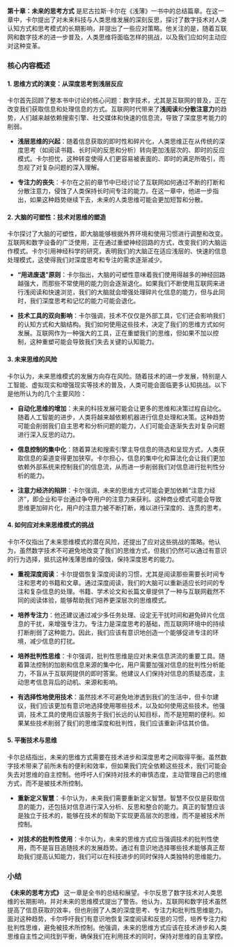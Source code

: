 **第十章：未来的思考方式** 是尼古拉斯·卡尔在《浅薄》一书中的总结篇章。在这一章中，卡尔提出了对未来科技与人类思维发展的深刻反思，探讨了数字技术对人类认知方式和思考模式的长期影响，并提出了一些应对策略。他关注的是，随着互联网和数字技术的进一步普及，人类思维将面临怎样的挑战，以及我们应如何主动应对这种变革。

### 核心内容概述

#### 1. **思维方式的演变：从深度思考到浅层反应**
卡尔首先回顾了整本书中讨论的核心问题：数字技术，尤其是互联网的普及，正在改变我们获取信息和处理信息的方式。互联网时代带来了**浅阅读**和**分散注意力**的趋势，人们越来越依赖搜索引擎、社交媒体和快速的信息流，导致了深度思考能力的削弱。

- **浅层思维的兴起**：随着信息获取的即时性和碎片化，人类思维正在从传统的深度思考（如阅读书籍、长时间的反思和分析）转向更加浅层次的、即时的反应模式。卡尔担忧，这种转变使得人们更容易被表面的、即时的满足所吸引，而忽视了对复杂问题的深入理解。
  
- **专注力的丧失**：卡尔在之前的章节中已经讨论了互联网如何通过不断的打断和分散注意力，侵蚀了人类保持长时间专注的能力。在这一章中，他进一步指出，如果这种趋势继续下去，未来的人类思维可能会更加短暂和分散。

#### 2. **大脑的可塑性：技术对思维的塑造**
卡尔探讨了大脑的可塑性，即大脑能够根据外界环境和使用习惯进行调整和改变。互联网和数字设备的广泛使用，正在通过重塑神经回路的方式，改变我们的大脑运作模式。卡尔引用神经科学的研究，表明我们的大脑正在适应浅层的、快速的信息处理模式，这使得我们对深度思考和专注的需求逐渐减少。

- **“用进废退”原则**：卡尔指出，大脑的可塑性意味着我们使用得越多的神经回路越强大，而那些不常使用的能力则会逐渐退化。如果我们不断使用互联网来进行浅阅读和快速浏览，我们的大脑就会增强处理碎片化信息的能力，但与此同时，我们深度思考和记忆的能力可能会退化。
  
- **技术工具的双向影响**：卡尔强调，技术不仅仅是外部工具，它们还会影响我们的认知方式和大脑结构。我们如何使用这些技术，决定了我们的思维方式如何发展。互联网作为一种强大的工具，正在重塑我们的思维，但如果不加以控制，这种重塑可能会导致我们失去关键的认知能力。

#### 3. **未来思维的风险**
卡尔认为，未来思维模式的发展方向存在风险。随着技术的进一步发展，特别是人工智能、虚拟现实和增强现实等技术的普及，人类可能会面临更多认知挑战。以下是他所认为的几个主要风险：

- **自动化思维的增加**：未来的科技发展可能会让更多的思维和决策过程自动化。随着人工智能的进步，人类将越来越依赖机器进行信息处理和决策。这种趋势可能会削弱我们自主思考和分析问题的能力，人们可能会逐渐失去对复杂问题进行深入反思的动力。
  
- **信息控制的集中化**：随着算法和搜索引擎主导信息的筛选和呈现方式，人类获取信息的渠道变得更加狭窄。卡尔担心，信息的集中化和算法化会让我们更加依赖外部系统来控制我们的信息流，从而进一步削弱我们对信息进行批判性分析的能力。

- **注意力经济的陷阱**：卡尔强调，未来的思维方式可能会更加依赖“注意力经济”，即企业和平台通过争夺用户的注意力来获利。这种商业模式可能会导致思维更加碎片化，用户的注意力被不断打断，难以进行深度的、连贯的思考。

#### 4. **如何应对未来思维模式的挑战**
卡尔不仅指出了未来思维模式的潜在风险，还提出了应对这些挑战的策略。他认为，虽然数字技术不可避免地改变了我们的思维方式，但我们仍然可以通过有意识的行为选择，抵抗这种浅薄思维的侵蚀，保持深度思考的能力。

- **重视深度阅读**：卡尔提倡恢复深度阅读的习惯，尤其是阅读那些需要长时间专注和思考的书籍和文章。通过深度阅读，我们的大脑可以重新适应长时间的专注和复杂信息的处理。书籍、学术论文和长篇文章提供了一种与互联网截然不同的阅读体验，能够帮助我们培养更深层次的思维模式。
  
- **培养专注力**：他还建议通过减少多任务处理、设定无干扰时间和避免碎片化信息的干扰，来增强专注力。专注力是深度思考的基础，而互联网环境中的持续打断削弱了这种能力。因此，我们应该有意识地创造一个能够促进专注的环境，减少信息的打扰。

- **培养批判性思维**：卡尔强调，批判性思维是应对未来信息洪流的重要工具。随着算法控制的加剧和信息来源的集中化，用户需要加强对信息的批判性分析能力，不盲从于互联网提供的即时答案。他建议人们保持对信息的质疑态度，主动思考信息背后的动机、来源和影响。

- **有选择性地使用技术**：虽然技术不可避免地渗透到我们的生活中，但卡尔建议，我们应该更加有意识地选择使用哪些技术，以及如何使用这些技术。他强调，技术工具的使用应该服务于我们长远的认知目标，而不是短期的便利。如果某些技术削弱了我们的思维深度和批判性，我们应该重新评估其价值。

#### 5. **平衡技术与思维**
卡尔总结指出，未来的思维方式需要在技术进步和深度思考之间取得平衡。虽然数字技术带来了前所未有的便利和效率，但如果我们完全依赖这些技术，我们可能会失去对思维的自主控制。他呼吁人们保持对技术的审慎态度，主动管理自己的思维方式，而不是被技术所控制。

- **重新定义智慧**：卡尔认为，未来我们需要重新定义智慧。智慧不仅仅是获取信息的能力，还包括对信息进行深入分析、反思和整合的能力。真正的智慧应该是独立于技术的，能够在技术的帮助下实现更高层次的思维，而不是被技术所控制。
  
- **对技术的批判性使用**：卡尔认为，未来的思维方式应当强调技术的批判性使用，而不是盲目追随技术的发展趋势。通过有意识地选择哪些技术能够真正帮助我们提高认知能力，我们可以在科技进步的同时保持人类独特的思维能力。

### 小结
**《未来的思考方式》** 这一章是全书的总结和展望。卡尔反思了数字技术对人类思维的长期影响，并对未来的思维模式提出了警告。他认为，互联网和数字技术虽然提高了信息获取的效率，但也削弱了人类的深度思考、专注力和批判性思维能力。面对这种趋势，卡尔呼吁我们有意识地恢复深度阅读和反思的习惯，培养专注力和批判性思维，避免被技术所控制。他强调，未来的思维方式应该在技术进步和人类思维自主性之间找到平衡，确保我们在利用技术的同时，保持对思维的自主掌控。